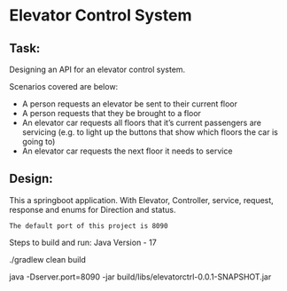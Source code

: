 Elevator Control System
=======================

Task:
-----
Designing an API for an elevator control system. 

Scenarios covered are below:

* A person requests an elevator be sent to their current floor
* A person requests that they be brought to a floor
* An elevator car requests all floors that it’s current passengers are servicing (e.g. to light up the buttons that show which floors the car is going to)
* An elevator car requests the next floor it needs to service


Design:
-------
This a springboot application. 
With Elevator, Controller, service, request, response and enums for Direction and status.
```
The default port of this project is 8090
```

Steps to build and run:
Java Version - 17

./gradlew clean build

java -Dserver.port=8090 -jar build/libs/elevatorctrl-0.0.1-SNAPSHOT.jar



